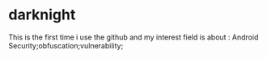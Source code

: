 # darknight

This is the first time i use the github and my interest field is about :
Android Security;obfuscation;vulnerability;

